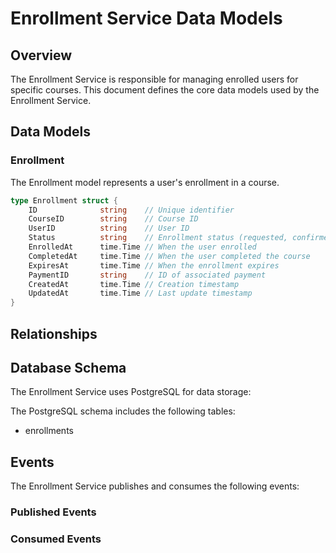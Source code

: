 # Enrollment Service Data Models

## Overview

The Enrollment Service is responsible for managing enrolled users for specific courses. This document defines the core data models used by the Enrollment Service.

## Data Models

### Enrollment

The Enrollment model represents a user's enrollment in a course.

```go
type Enrollment struct {
    ID              string    // Unique identifier
    CourseID        string    // Course ID
    UserID          string    // User ID
    Status          string    // Enrollment status (requested, confirmed, completed, compensated, failed)
    EnrolledAt      time.Time // When the user enrolled
    CompletedAt     time.Time // When the user completed the course
    ExpiresAt       time.Time // When the enrollment expires
    PaymentID       string    // ID of associated payment
    CreatedAt       time.Time // Creation timestamp
    UpdatedAt       time.Time // Last update timestamp
}
```

## Relationships


## Database Schema

The Enrollment Service uses PostgreSQL for data storage:

The PostgreSQL schema includes the following tables:

- enrollments

## Events

The Enrollment Service publishes and consumes the following events:

### Published Events

### Consumed Events
